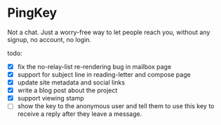 # PingKey

Not a chat. Just a worry-free way to let people reach you, without any signup, no account, no login.

todo:

- [x] fix the no-relay-list re-rendering bug in mailbox page
- [x] support for subject line in reading-letter and compose page
- [x] update site metadata and social links
- [x] write a blog post about the project
- [x] support viewing stamp
- [ ] show the key to the anonymous user and tell them to use this key to receive a reply after they leave a message.
